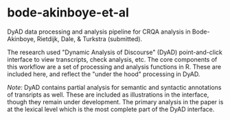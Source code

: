 # bode-akinboye-et-al
DyAD data processing and analysis pipeline for CRQA analysis in Bode-Akinboye, Rietdijk, Dale, & Turkstra (submitted).

The research used "Dynamic Analysis of Discourse" (DyAD) point-and-click interface to view transcripts, check analysis, etc. The core components of this workflow are a set of processing and analysis functions in R. These are included here, and reflect the "under the hood" processing in DyAD.

*Note*: DyAD contains partial analysis for semantic and syntactic annotations of transripts as well. These are included as illustrations in the interface, though they remain under development. The primary analysis in the paper is at the lexical level which is the most complete part of the DyAD interface.
